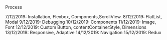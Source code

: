 Process

7/12/2019: Installation, Flexbox, Components,ScrollView.
8/12/2019: FlatList, Modal
9/12/2019: Debugging
10/12/2019: Components
11/12/2019: Image, Font
12/12/2019: Custom Button, contentContainerStyle, Dimensions
13/12/2019: Responsive, Adaptive
14/12/2019: Navigation
15/12/2019: Redux
